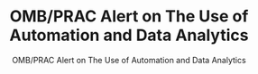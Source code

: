 ---
layout: resources-landing
title: "OMB/PRAC Alert on The Use of Automation and Data Analytics"
subtitle: "OMB/PRAC Alert on The Use of Automation and Data Analytics"
external_link: https://www.pandemicoversight.gov/media/file/joint-payment-integrity-alert-use-automation-and-data-analytics-omb-and-prac
filters: major-legislation guidance omb 2021
fiscal_year: 2021
---